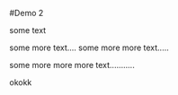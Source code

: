 
#Demo 2

some text

some more text....
some more more text.....



some more more more text...........


okokk
